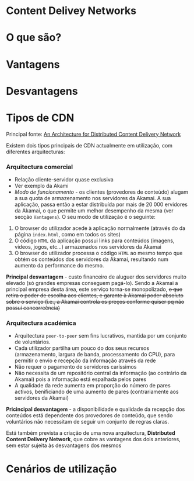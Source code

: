 Content Delivey Networks
========================

# O que são?


# Vantagens


# Desvantagens


# Tipos de CDN

Principal fonte:
[An Architecture for Distributed Content Delivery Network](http://ieeexplore.ieee.org/xpls/icp.jsp?arnumber=4444113)

Existem dois tipos principais de CDN actualmente em utilização, com 
diferentes arquitecturas:

### Arquitectura comercial

 - Relação cliente-servidor quase exclusiva
 - Ver exemplo da Akami
 - *Modo de funcionamento* - os clientes (provedores de conteúdo) 
 alugam a sua quota de armazenamento nos servidores da Akamai. A sua 
 aplicação, passa então a estar distribuída por mais de 20 000 
 ervidores da Akamai, o que permite um melhor desempenho da mesma 
 (ver secção `Vantagens`). O seu modo de utilização é o seguinte:

  1. O browser do utilizador acede à aplicação normalmente (através do
  da página `index.html`, como em todos os sites)
  2. O código `HTML` da aplicação possui links para conteúdos (imagens,
  videos, jogos, etc...) armazenados nos servidores da Akamai
  3. O browser do utilizador processa o código `HTML` ao mesmo tempo
  que obtém os conteúdos dos servidores da Akamai, resultando num 
  aumento da performance do mesmo.

**Principal desvantagem** - custo financeiro de aluguer dos servidores
muito elevado (só grandes empresas conseguem pagá-lo). Sendo a Akamai a
principal empresa desta área, este serviço torna-se monopolizado, ~~o que
retira o poder de escolha aos clientes, e garante à Akamai poder absoluto
sobre o serviço (i.e., a Akamai controla os preços conforme quiser pq
não possui concorreência)~~





### Arquitectura académica

 - Arquitectura `peer-to-peer` sem fins lucrativos, mantida por um 
 conjunto de voluntários.
 - Cada utilizador partilha um pouco do dos seus recursos (armazenamento, 
 largura de banda, processamento do CPU), para permitir o envio e recepção
 da informação através da rede
 - Não requer o pagamento de servidores caríssimos
 - Não necessita de um repositório central da informação (ao contrário
 da Akamai) pois a informação está espalhada pelos pares
 - A qualidade da rede aumenta em proporção do número de pares activos, 
 benificiando de uma aumento de pares (contrariamente aos servidores da
 Akamai)

**Pricincipal desvantagem** - a disponibilidade e qualidade da recepção 
dos conteúdos está dependente dos provedores de conteúdo, que sendo 
voluntários não necessitam de seguir um conjunto de regras claras.


Está também prevista a criação de uma nova arquitectura, 
**Distributed Content Delivery Network**, que cobre as vantagens dos 
dois anteriores, sem estar sujeita às desvantagens dos mesmos


# Cenários de utilização
